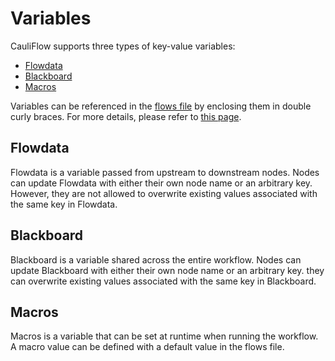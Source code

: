 # Variables

CauliFlow supports three types of key-value variables:

- [Flowdata](#flowdata)
- [Blackboard](#blackboard)
- [Macros](#macros)

Variables can be referenced in the [flows file](file.md) by enclosing them in double curly braces. For more details, please refer to [this page](file.md#variables).

## Flowdata

Flowdata is a variable passed from upstream to downstream nodes.
Nodes can update Flowdata with either their own node name or an arbitrary key. However, they are not allowed to overwrite existing values associated with the same key in Flowdata.

## Blackboard

Blackboard is a variable shared across the entire workflow.
Nodes can update Blackboard with either their own node name or an arbitrary key.
they can overwrite existing values associated with the same key in Blackboard.

## Macros

Macros is a variable that can be set at runtime when running the workflow.
A macro value can be defined with a default value in the flows file.
